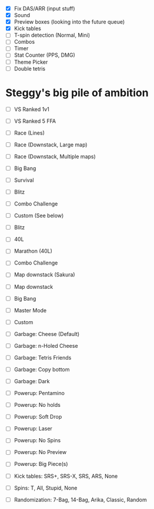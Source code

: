 - [x] Fix DAS/ARR (input stuff)
- [x] Sound
- [x] Preview boxes (looking into the future queue)
- [x] Kick tables
- [ ] T-spin detection (Normal, Mini)
- [ ] Combos
- [ ] Timer
- [ ] Stat Counter (PPS, DMG)
- [ ] Theme Picker
- [ ] Double tetris

# Steggy's big pile of ambition
- [ ] VS Ranked 1v1
- [ ] VS Ranked 5 FFA
- [ ] Race (Lines)
- [ ] Race (Downstack, Large map)
- [ ] Race (Downstack, Multiple maps)
- [ ] Big Bang
- [ ] Survival
- [ ] Blitz
- [ ] Combo Challenge
- [ ] Custom (See below)

- [ ] Blitz
- [ ] 40L
- [ ] Marathon (40L)
- [ ] Combo Challenge
- [ ] Map downstack (Sakura)
- [ ] Map downstack
- [ ] Big Bang
- [ ] Master Mode
- [ ] Custom

- [ ] Garbage: Cheese (Default)
- [ ] Garbage: n-Holed Cheese
- [ ] Garbage: Tetris Friends
- [ ] Garbage: Copy bottom
- [ ] Garbage: Dark
- [ ] Powerup: Pentamino
- [ ] Powerup: No holds
- [ ] Powerup: Soft Drop
- [ ] Powerup: Laser
- [ ] Powerup: No Spins
- [ ] Powerup: No Preview
- [ ] Powerup: Big Piece(s)
- [ ] Kick tables: SRS+, SRS-X, SRS, ARS, None
- [ ] Spins: T, All, Stupid, None
- [ ] Randomization: 7-Bag, 14-Bag, Arika, Classic, Random
